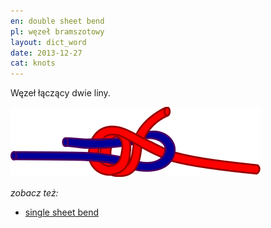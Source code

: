```yaml
---
en: double sheet bend
pl: węzeł bramszotowy
layout: dict_word
date: 2013-12-27
cat: knots
---
```


Węzeł łączący dwie liny.

![double sheet bend](/img/dict/double_sheet_bend.png)

*zobacz też:* 

* [single sheet bend](/dict/single-sheet-bend.html)